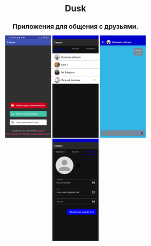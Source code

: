<h1 align="center">Dusk</h1>
<h2 align="center">Приложения для общения с друзьями.</h2>
<p align="center">
<img src="readme_assets/Screenshot_2023-01-15-13-00-49-518_com.tenevyh.android.dusk.jpg" width="30%">
<img src="readme_assets/Screenshot_2023-01-15-13-01-33-603_com.tenevyh.android.dusk.jpg" width="30%">
<img src="readme_assets/Screenshot_2023-01-15-13-01-49-227_com.tenevyh.android.dusk.jpg" width="30%">
<img src="readme_assets/Screenshot_2023-01-15-13-01-56-009_com.tenevyh.android.dusk.jpg" width="30%">
</p>